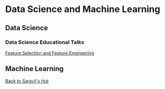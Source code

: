 # Data Science and Machine Learning

## Data Science

### Data Science Educational Talks
[Feature Selection and Feature Engineering](FS_FE/README.md)

## Machine Learning

[Back to Saravji's Hut](../README.md)